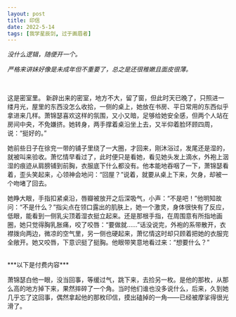 ```yaml
---
layout: post
title: 印信
date: 2022-5-14
tags: [我学星辰剑, 过于画眉者]
---
```


*没什么逻辑，随便开一个。*

*严格来讲妹好像是未成年但不重要了，总之是还很稚嫩且面皮很薄。*

<br>

这是密室里。
新辟出来的密室，地方不大，留了窗，但此时天已晚了，只照进一缕月光，屋里的东西没怎么收拾，一侧的桌上，她放在书房、平日常用的东西似乎拿进来几样。萧锦瑟喜欢这样的氛围，又小又暗，足够给她安全感，但两个人站在房间中央，不免嫌挤。她转身，两手撑着桌沿坐上去，又半仰着脸环顾四周，说：“挺好的。”

她前些日子在徐兖一带的铺子里绕了一大圈，才回来，刚沐浴过，发尾还是湿的，就被叫来验收。萧忆情早看过了，此时便只是看她，看见她头发上滴水，外袍上洇湿的痕迹从肩膀铺到前胸，衣服底下什么都没有。他本能地吞咽了一下，萧锦瑟看着，歪头笑起来，心领神会地问：“回屋？”说着，就要从桌上下来，欠身，却被一个吻堵了回去。

她睁大眼，手指扣紧桌沿，唇瓣被放开之后深吸气，小声：“不是吧！”他明知故问：“不是什么？”指尖点在领口露出的肌肤上，她一个激灵，身体很快有了反应，低眼，能看到一侧乳尖顶着湿衣挺立起来。还是那根手指，在周围意有所指地画圈，她只觉得胸乳胀痛，咬了咬唇：“要做就……”话没说完，外袍的系带散开，衣襟拨向两边，微凉的空气里，另一侧也硬起来，萧忆情这时却只顾着把她的衣服完全敞开。她又咬唇，下意识挺了挺胸。他眼带笑意地看过来：“想要什么？”

<br>
***以下是付费内容***
<br>


萧锦瑟白他一眼，没当回事，等缓过气，跳下来，去捡另一枚。是他的那枚，从那么高的地方掉下来，果然摔碎了一个角。当时他们谁也没多说什么，后来，久到她几乎忘了这回事，偶然拿起他的那枚印信，摸出磕掉的一角——已经被摩挲得很光滑了。
